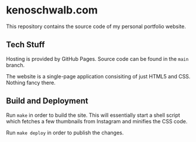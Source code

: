 # kenoschwalb.com

This repository contains the source code of my personal portfolio website.

## Tech Stuff

Hosting is provided by GitHub Pages.
Source code can be found in the `main` branch.

The website is a single-page application consisiting of just HTML5 and CSS.
Nothing fancy there.

## Build and Deployment

Run `make` in order to build the site.
This will essentially start a shell script which fetches a few thumbnails from Instagram and minifies the CSS code.

Run `make deploy` in order to publish the changes.
